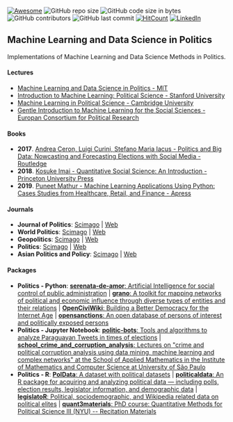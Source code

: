 [![Awesome](https://cdn.rawgit.com/sindresorhus/awesome/d7305f38d29fed78fa85652e3a63e154dd8e8829/media/badge.svg)](https://github.com/sindresorhus/awesome)
![GitHub repo size](https://img.shields.io/github/repo-size/Banyuwangi45/Machine-Learning-and-Data-Science-in-Politics)
![GitHub code size in bytes](https://img.shields.io/github/languages/code-size/Banyuwangi45/Machine-Learning-and-Data-Science-in-Politics)
![GitHub contributors](https://img.shields.io/github/contributors/Banyuwangi45/Machine-Learning-and-Data-Science-in-Politics)
![GitHub last commit](https://img.shields.io/github/last-commit/Banyuwangi45/Machine-Learning-and-Data-Science-in-Politics)
[![HitCount](http://hits.dwyl.com/Banyuwangi45/Machine-Learning-and-Data-Science-in-Politics.svg)](http://hits.dwyl.com/Banyuwangi45/Machine-Learning-and-Data-Science-in-Politics)
[![LinkedIn](https://img.shields.io/badge/-LinkedIn-black.svg?style=flat&logo=linkedin&colorB=555)](https://www.linkedin.com/company/14702071)

## Machine Learning and Data Science in Politics
Implementations of Machine Learning and Data Science Methods in Politics.

#### Lectures
+ [Machine Learning and Data Science in Politics - MIT](http://web.mit.edu/insong/www/pdf/syl-poldata.pdf)
+ [Introduction to Machine Learning: Political Science - Stanford University](http://stanford.edu/~jgrimmer/machineSyll.pdf)
+ [Machine Learning in Political Science - Cambridge University](https://www.cambridge.org/core/journals/political-analysis/special-collections/machine-learning-in-political-science)
+ [Gentle Introduction to Machine Learning for the Social Sciences - Europan Consortium for Political Research](https://ecpr.eu/Events/PanelDetails.aspx?PanelID=7074&EventID=116)

#### Books
+ **2017**. [Andrea Ceron, Luigi Curini, Stefano Maria Iacus - Politics and Big Data: Nowcasting and Forecasting Elections with Social Media - Routledge](https://www.amazon.com/Politics-Big-Data-Nowcasting-Forecasting-ebook/dp/B01MZ1FISW)
+ **2018**. [Kosuke Imai - Quantitative Social Science: An Introduction - Princeton University Press](https://www.amazon.com/Quantitative-Social-Science-Kosuke-Imai/dp/0691175462)
+ **2019**. [Puneet Mathur - Machine Learning Applications Using Python: Cases Studies from Healthcare, Retail, and Finance - Apress](https://www.amazon.com/Machine-Learning-Applications-Using-Python/dp/1484237862)

#### Journals
+ **Journal of Politics**: [Scimago](https://www.scimagojr.com/journalsearch.php?q=20333&tip=sid&clean=0) | [Web](https://www.journals.uchicago.edu/journals/jop/about?mobileUi=0&)
+ **World Politics**: [Scimago](https://www.scimagojr.com/journalsearch.php?q=25725&tip=sid&clean=0) | [Web](https://www.cambridge.org/core/journals/world-politics)
+ **Geopolitics**: [Scimago](https://www.scimagojr.com/journalsearch.php?q=25118&tip=sid&clean=0) | [Web](https://taylorandfrancis.com/)
+ **Politics**: [Scimago](https://www.scimagojr.com/journalsearch.php?q=4000149610&tip=sid&clean=0) | [Web](https://onlinelibrary.wiley.com/)
+ **Asian Politics and Policy**: [Scimago](https://www.scimagojr.com/journalsearch.php?q=19900191541&tip=sid&clean=0) | [Web](https://onlinelibrary.wiley.com/journal/19430787)

#### Packages
+ **Politics - Python**: [**serenata-de-amor**: Artificial Intelligence for social control of public administration](https://github.com/okfn-brasil/serenata-de-amor) | [**grano**: A toolkit for mapping networks of political and economic influence through diverse types of entities and their relations](https://github.com/ANCIR/grano) | [**OpenCiviWiki**:  Building a Better Democracy for the Internet Age](https://github.com/CiviWiki/OpenCiviWiki) | [**opensanctions**: An open database of persons of interest and politically exposed persons](https://github.com/alephdata/opensanctions)
+ **Politics - Jupyter Notebook**: [**politic-bots**: Tools and algorithms to analyze Paraguayan Tweets in times of elections](https://github.com/ParticipaPY/politic-bots) | [**school_crime_and_corruption_analysis**: Lectures on "crime and political corruption analysis using data mining, machine learning and complex networks" at the School of Applied Mathematics in the Institute of Mathematics and Computer Science at University of São Paulo](https://github.com/lgaalves/school_crime_and_corruption_analysis)
+ **Politics - R**: [**PolData**: A dataset with political datasets](https://github.com/erikgahner/PolData) | [**politicaldata**: An R package for acquiring and analyzing political data — including polls, election results, legislator information, and demographic data](https://github.com/elliottmorris/politicaldata) | [**legislatoR**: Political, sociodemographic, and Wikipedia related data on political elites](https://github.com/saschagobel/legislatoR) | [**quant3materials**: PhD course: Quantitative Methods for Political Science III (NYU) -- Recitation Materials](https://github.com/pablobarbera/quant3materials)
